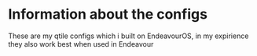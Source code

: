 # Information about the configs
These are my qtile configs which i built on EndeavourOS, in my expirience they also work best when used in Endeavour
